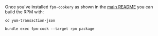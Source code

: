 
Once you've installed `fpm-cookery` as shown in the
[main README](https://github.com/deanwilson/unixdaemon-fpm-cookery-recipes/blob/main/README.md)
you can build the RPM with:

    cd yum-transaction-json

    bundle exec fpm-cook --target rpm package
